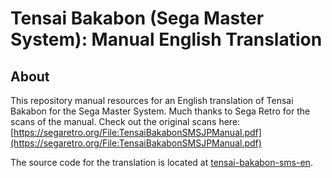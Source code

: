 [//]: <> (This readme is in the markdown format. Please preview in a markdown parser.)

# Tensai Bakabon (Sega Master System): Manual English Translation

## About
This repository manual resources for an English translation of Tensai Bakabon for the Sega Master System. Much thanks to Sega Retro for the scans of the manual. Check out the original scans here:
[https://segaretro.org/File:TensaiBakabonSMSJPManual.pdf](https://segaretro.org/File:TensaiBakabonSMSJPManual.pdf)


The source code for the translation is located at [tensai-bakabon-sms-en](https://github.com/romh-acking/tensai-bakabon-sms-en).